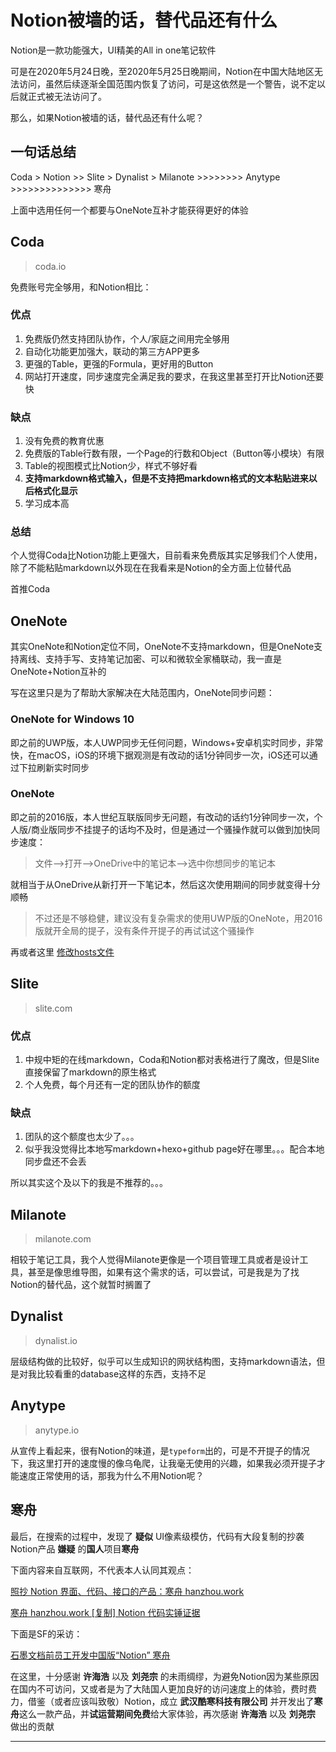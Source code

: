 # Notion被墙的话，替代品还有什么

Notion是一款功能强大，UI精美的All in one笔记软件

可是在2020年5月24日晚，至2020年5月25日晚期间，Notion在中国大陆地区无法访问，虽然后续逐渐全国范围内恢复了访问，可是这依然是一个警告，说不定以后就正式被无法访问了。

那么，如果Notion被墙的话，替代品还有什么呢？

## 一句话总结

Coda > Notion >> Slite > Dynalist > Milanote >>>>>>>> Anytype >>>>>>>>>>>>>> 寒舟

上面中选用任何一个都要与OneNote互补才能获得更好的体验

## Coda

> coda.io

免费账号完全够用，和Notion相比：

### 优点

1. 免费版仍然支持团队协作，个人/家庭之间用完全够用
1. 自动化功能更加强大，联动的第三方APP更多
1. 更强的Table，更强的Formula，更好用的Button
1. 网站打开速度，同步速度完全满足我的要求，在我这里甚至打开比Notion还要快

### 缺点

1. 没有免费的教育优惠
1. 免费版的Table行数有限，一个Page的行数和Object（Button等小模块）有限
1. Table的视图模式比Notion少，样式不够好看
1. **支持markdown格式输入，但是不支持把markdown格式的文本粘贴进来以后格式化显示**
1. 学习成本高

### 总结

个人觉得Coda比Notion功能上更强大，目前看来免费版其实足够我们个人使用，除了不能粘贴markdown以外现在在我看来是Notion的全方面上位替代品

首推Coda

## OneNote

其实OneNote和Notion定位不同，OneNote不支持markdown，但是OneNote支持离线、支持手写、支持笔记加密、可以和微软全家桶联动，我一直是OneNote+Notion互补的

写在这里只是为了帮助大家解决在大陆范围内，OneNote同步问题：

### OneNote for Windows 10

即之前的UWP版，本人UWP同步无任何问题，Windows+安卓机实时同步，非常快，在macOS，iOS的环境下据观测是有改动的话1分钟同步一次，iOS还可以通过下拉刷新实时同步

### OneNote

即之前的2016版，本人世纪互联版同步无问题，有改动的话约1分钟同步一次，个人版/商业版同步不挂提子的话均不及时，但是通过一个骚操作就可以做到加快同步速度：

> 文件-->打开-->OneDrive中的笔记本-->选中你想同步的笔记本

就相当于从OneDrive从新打开一下笔记本，然后这次使用期间的同步就变得十分顺畅

> 不过还是不够稳健，建议没有复杂需求的使用UWP版的OneNote，用2016版就开全局的提子，没有条件开提子的再试试这个骚操作

再或者这里 [修改hosts文件](https://onedrive-hosts.learningman.top/) 

## Slite

> slite.com

### 优点

1. 中规中矩的在线markdown，Coda和Notion都对表格进行了魔改，但是Slite直接保留了markdown的原生格式
1. 个人免费，每个月还有一定的团队协作的额度

### 缺点

1. 团队的这个额度也太少了。。。
1. 似乎我没觉得比本地写markdown+hexo+github page好在哪里。。。配合本地同步盘还不会丢

所以其实这个及以下的我是不推荐的。。。

## Milanote

> milanote.com

相较于笔记工具，我个人觉得Milanote更像是一个项目管理工具或者是设计工具，甚至是像思维导图，如果有这个需求的话，可以尝试，可是我是为了找Notion的替代品，这个就暂时搁置了

## Dynalist

> dynalist.io

层级结构做的比较好，似乎可以生成知识的网状结构图，支持markdown语法，但是对我比较看重的database这样的东西，支持不足

## Anytype

> anytype.io

从宣传上看起来，很有Notion的味道，是`typeform`出的，可是不开提子的情况下，我这里打开的速度慢的像乌龟爬，让我毫无使用的兴趣，如果我必须开提子才能速度正常使用的话，那我为什么不用Notion呢？

## 寒舟

最后，在搜索的过程中，发现了 **疑似** UI像素级模仿，代码有大段复制的抄袭Notion产品 **嫌疑** 的**国人**项目**寒舟**

下面内容来自互联网，不代表本人认同其观点：

[照抄 Notion 界面、代码、接口的产品：寒舟 hanzhou.work](https://www.v2ex.com/t/674611#reply47)

[寒舟 hanzhou.work [复制] Notion 代码实锤证据](https://v2ex.com/t/674929#reply6)

下面是SF的采访：

[石墨文档前员工开发中国版“Notion” 寒舟](https://segmentfault.com/a/1190000022714891)

在这里，十分感谢 **许海浩** 以及 **刘尧宗** 的未雨绸缪，为避免Notion因为某些原因在国内不可访问，又或者是为了大陆国人更加良好的访问速度上的体验，费时费力，借鉴（或者应该叫致敬）Notion，成立 **武汉酷寒科技有限公司** 并开发出了**寒舟**这么一款产品，并**试运营期间免费**给大家体验，再次感谢 **许海浩** 以及 **刘尧宗** 做出的贡献

***





